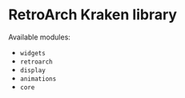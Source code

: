 # RetroArch Kraken library

Available modules:

- `widgets`
- `retroarch`
- `display`
- `animations`
- `core`
